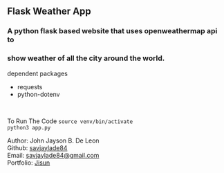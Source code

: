 ## Flask Weather App
### A python flask based website that uses openweathermap api to<br> 
### show weather of all the city around the world.

dependent packages

- requests
- python-dotenv

<br>

To Run The Code
`source venv/bin/activate` <br>
`python3 app.py`

Author: John Jayson B. De Leon<br>
Github: [savjaylade84](github.com/savjaylade84) <br>
Email: savjaylade84@gmail.com<br>
Portfolio: [Jisun](https://savjaylade84.github.io/Jisun.github.io/)<br>
